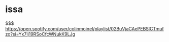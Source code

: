 # issa
$$$
https://open.spotify.com/user/colinmoinel/playlist/02BuVjaCAePEBSlCTmufzo?si=Yx7Ij19RSoCfcWNukK9LJg
